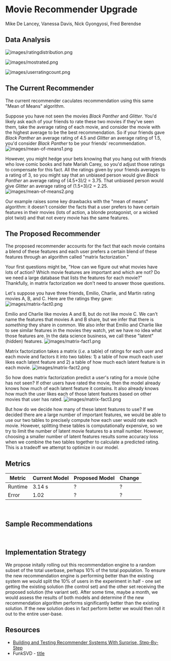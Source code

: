 # Movie Recommender Upgrade
Mike De Lancey, Vanessa Davis, Nick Gyongyosi, Fred Berendse

## Data Analysis
![images/ratingdistribution.png](images/ratingdistribution.png)
&nbsp;

![images/mostrated.png](images/mostrated.png)
&nbsp;

![images/userratingcount.png](images/userratingcount.png)
&nbsp;

## The Current Recommender

The current recommender caculates recommendation using this same "Mean of Means" algorithm. 


Suppose you have not seen the movies *Black Panther* and *Glitter*. You'd likely ask each of your friends to rate these two movies if they've seen them, take the average rating of each movie, and consider the movie with the highest average to be the best recommendation. So if your friends gave *Black Panther* an average rating of 4.5 and *Glitter* an average rating of 1.5, you'd consider *Black Panther* to be your friends' recommendation. 
![images/mean-of-means1.png](images/mean-of-means1.png)

However, you might hedge your bets knowing that you hang out with friends who love comic books and hate Mariah Carey, so you'd adjust those ratings to compensate for this fact. All the ratings given by your friends averages to a rating of 3, so you might say that an unbiased person would give *Black Panther* an average rating of (4.5+3)/2 = 3.75. That unbiased person would give *Glitter* an average rating of (1.5+3)/2 = 2.25. 
![images/mean-of-means2.png](images/mean-of-means2.png)


Our example raises some key drawbacks with the "mean of means" algorithm: it doesn't consider the facts that a user prefers to have certain features in their movies (lots of action, a blonde protagonist, or a wicked plot twist) and that not every movie has the same features.
&nbsp;

## The Proposed Recommender

The proposed recommender accounts for the fact that each movie contains a blend of these features and each user prefers a certain blend of these features through an algorithm called "matrix factorization." 

Your first questions might be, "How can we figure out what movies have lots of action? Which movie features are important and which are not? Do we need a large database that lists the features for each movie?" Thankfully, in matrix factorization we don't need to answer those questions.

Let's suppose you have three friends, Emilio, Charlie, and Martin rating movies A, B, and C. Here are the ratings they gave:
![images/matrix-fact0.png](images/matrix-fact0.png)


Emilio and Charlie like movies A and B, but do not like movie C. We can't name the features that movies A and B share, but we infer that there is *something* they share in common. We also infer that Emilio and Charlie like to see similar features in the movies they watch, yet we have no idea what those features are. In the data science business, we call these "latent" (hidden) features. 
![images/matrix-fact1.png](images/matrix-fact1.png)

Matrix factorization takes a matrix (*i.e.* a table) of ratings for each user and each movie and factors it into two tables: 1) a table of how much each user likes each latent feature and 2) a table of how much each latent feature is in each movie. 
![images/matrix-fact2.png](images/matrix-fact2.png)


So how does matrix factorization predict a user's rating for a movie (s)he has not seen? If other users have rated the movie, then the model already knows how much of each latent feature it contains. It also already knows how much the user likes each of those latent features based on other movies that user has rated.
![images/matrix-fact3.png](images/matrix-fact3.png)

But how do we decide how many of these latent features to use? If we decided there are a large number of important features, we would be able to use our two tables to precisely compute how each user would rate each movie. However, splitting these tables is computationally expensive, so we try to limit the number of latent movie features to a small number. However, choosing a smaller number of latent features results some accuracy loss when we combine the two tables together to calculate a predicted rating. This is a tradeoff we attempt to optimize in our model.
&nbsp;

## Metrics
| Metric | Current Model |  Proposed Model | Change |
|---|---|---|---|
| Runtime  | 3.14 s  | ?  |  ? |
| Error  | 1.02  | ?  |  ? |
&nbsp;

## Sample Recommendations


&nbsp;

## Implementation Strategy
We propose initally rolling out this recommendation engine to a random subset of the total userbase, perhaps 10% of the total population. To ensure the new recommendation engine is performing better than the existing system we would split the 10% of users in the experiment in half - one set getting the existing solution (the control set) and the other set receiving the proposed solution (the variant set). After some time, maybe a month, we would assess the results of both models and determine if the new recommendation algorithm performs significantly better than the existing solution. If the new solution does in fact perform better we would then roll it out to the entire user-base.
&nbsp;

## Resources
* [Building and Testing Recommender Systems With Surprise, Step-By-Step](https://github.com/adam-p/markdown-here/wiki/Markdown-Cheatsheet#links)
* FunkSVD - [title](link)
